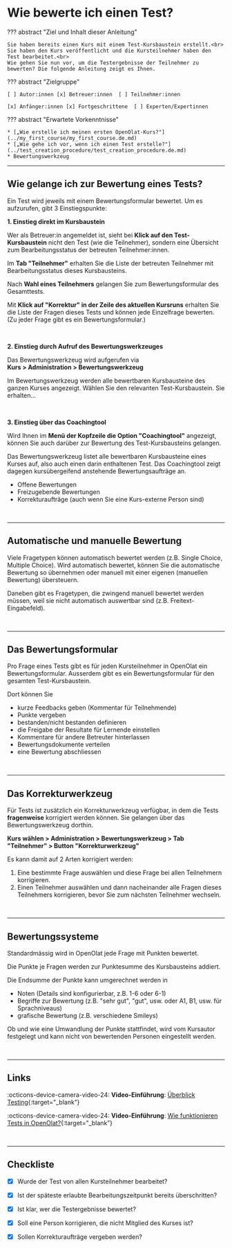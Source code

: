 # Wie bewerte ich einen Test?

??? abstract "Ziel und Inhalt dieser Anleitung"

    Sie haben bereits einen Kurs mit einem Test-Kursbaustein erstellt.<br>
    Sie haben den Kurs veröffentlicht und die Kursteilnehmer haben den Test bearbeitet.<br>
    Wie gehen Sie nun vor, um die Testergebnisse der Teilnehmer zu bewerten? Die folgende Anleitung zeigt es Ihnen.

??? abstract "Zielgruppe"

    [ ] Autor:innen [x] Betreuer:innen  [ ] Teilnehmer:innen

    [x] Anfänger:innen [x] Fortgeschrittene  [ ] Experten/Expertinnen


??? abstract "Erwartete Vorkenntnisse"

    * [„Wie erstelle ich meinen ersten OpenOlat-Kurs?"](../my_first_course/my_first_course.de.md)
    * [„Wie gehe ich vor, wenn ich einen Test erstelle?"](../test_creation_procedure/test_creation_procedure.de.md)
    * Bewertungswerkzeug

---

## Wie gelange ich zur Bewertung eines Tests?

Ein Test wird jeweils mit einem Bewertungsformular bewertet. Um es aufzurufen, gibt 3 Einstiegspunkte:

**1. Einstieg direkt im Kursbaustein**

Wer als Betreuer:in angemeldet ist, sieht bei **Klick auf den Test-Kursbaustein** nicht den Test (wie die Teilnehmer), sondern eine Übersicht zum Bearbeitungsstatus der betreuten Teilnehmer:innen.

Im **Tab "Teilnehmer"** erhalten Sie die Liste der betreuten Teilnehmer mit Bearbeitungsstatus dieses Kursbausteins.

Nach **Wahl eines Teilnehmers** gelangen Sie zum Bewertungsformular des Gesamttests.

Mit **Klick auf "Korrektur" in der Zeile des aktuellen Kursruns** erhalten Sie die Liste der Fragen dieses Tests und können jede Einzelfrage bewerten. (Zu jeder Frage gibt es ein Bewertungsformular.)

<br>

**2. Einstieg durch Aufruf des Bewertungswerkzeuges**

Das Bewertungswerkzeug wird aufgerufen via<br>
**Kurs > Administration > Bewertungswerkzeug**

Im Bewertungswerkzeug werden alle bewertbaren Kursbausteine des ganzen Kurses angezeigt. Wählen Sie den relevanten Test-Kursbaustein. Sie erhalten...

<br>

**3. Einstieg über das Coachingtool**

Wird Ihnen im **Menü der Kopfzeile die Option "Coachingtool"** angezeigt, können Sie auch darüber zur Bewertung des Test-Kursbausteins gelangen.

Das Bewertungswerkzeug listet alle bewertbaren Kursbausteine eines Kurses auf, also auch einen darin enthaltenen Test. Das Coachingtool zeigt dagegen kursübergeifend anstehende Bewertungsaufträge an.

* Offene Bewertungen
* Freizugebende Bewertungen
* Korrekturaufträge (auch wenn Sie eine Kurs-externe Person sind)

<br>

---

## Automatische und manuelle Bewertung 

Viele Fragetypen können automatisch bewertet werden (z.B. Single Choice, Multiple Choice).
Wird automatisch bewertet, können Sie die automatische Bewertung so übernehmen oder manuell mit einer eigenen (manuellen Bewertung) übersteuern.

Daneben gibt es Fragetypen, die zwingend manuell bewertet werden müssen, weil sie nicht automatisch auswertbar sind (z.B. Freitext-Eingabefeld).

<br>

---

## Das Bewertungsformular

Pro Frage eines Tests gibt es für jeden Kursteilnehmer in OpenOlat ein Bewertungsformular.
Ausserdem gibt es ein Bewertungsformular für den gesamten Test-Kursbaustein.

Dort können Sie

* kurze Feedbacks geben (Kommentar für Teilnehmende)
* Punkte vergeben
* bestanden/nicht bestanden definieren 
* die Freigabe der Resultate für Lernende einstellen
* Kommentare für andere Betreuter hinterlassen
* Bewertungsdokumente verteilen
* eine Bewertung abschliessen

<br>

---

## Das Korrekturwerkzeug

Für Tests ist zusätzlich ein Korrekturwerkzeug verfügbar, in dem die Tests **fragenweise** korrigiert werden können. Sie gelangen über das Bewertungswerkzeug dorthin.

**Kurs wählen > Administration > Bewertungswerkzeug > Tab "Teilnehmer" > Button "Korrekturwerkzeug"**

Es kann damit auf 2 Arten korrigiert werden:

1. Eine bestimmte Frage auswählen und diese Frage bei allen Teilnehmern korrigieren.
2. Einen Teilnehmer auswählen und dann nacheinander alle Fragen dieses Teilnehmers korrigieren, bevor Sie zum nächsten Teilnehmer wechseln.


<br>

---

## Bewertungssysteme 

Standardmässig wird in OpenOlat jede Frage mit Punkten bewertet.

Die Punkte je Fragen werden zur Punktesumme des Kursbausteins addiert.

Die Endsumme der Punkte kann umgerechnet werden in

* Noten (Details sind konfigurierbar, z.B. 1-6 oder 6-1)
* Begriffe zur Bewertung (z.B. "sehr gut", "gut", usw. oder A1, B1, usw. für Sprachniveaus)
* grafische Bewertung (z.B. verschiedene Smileys)

Ob und wie eine Umwandlung der Punkte stattfindet, wird vom Kursautor festgelegt und kann nicht von bewertenden Personen eingestellt werden.

<br>

---

## Links

:octicons-device-camera-video-24: **Video-Einführung**: [Überblick Testing](<https://www.youtube.com/embed/fkqH41-8CaI>){:target="_blank”}

:octicons-device-camera-video-24: **Video-Einführung**: [Wie funktionieren Tests in OpenOlat?](<https://www.youtube.com/embed/M0p3UKaEOlg>){:target="_blank”}


<br>

---

## Checkliste

- [x] Wurde der Test von allen Kursteilnehmer bearbeitet?
- [x] Ist der späteste erlaubte Bearbeitungszeitpunkt bereits überschritten?
- [x] Ist klar, wer die Testergebnisse bewertet?
- [x] Soll eine Person korrigieren, die nicht Mitglied des Kurses ist? 
- [x] Sollen Korrekturaufträge vergeben werden?

